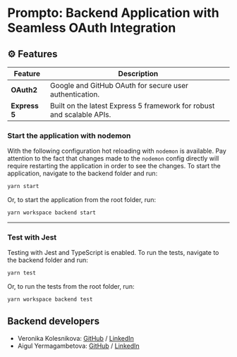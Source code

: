 # Prompto: Backend Application with Seamless OAuth Integration

## ⚙️ Features

| Feature       | Description                                                           |
| ------------- | --------------------------------------------------------------------- |
| **OAuth2**    | Google and GitHub OAuth for secure user authentication.               |
| **Express 5** | Built on the latest Express 5 framework for robust and scalable APIs. |

### Start the application with nodemon

With the following configuration hot reloading with `nodemon` is available. Pay attention to the fact that changes made to the `nodemon` config directly will require restarting the application in order to see the changes.
To start the application, navigate to the backend folder and run:

```bash
yarn start
```

Or, to start the application from the root folder, run:

```bash
yarn workspace backend start
```

---

### Test with Jest

Testing with Jest and TypeScript is enabled.
To run the tests, navigate to the backend folder and run:

```bash
yarn test
```

Or, to run the tests from the root folder, run:

```bash
yarn workspace backend test
```

## Backend developers

- Veronika Kolesnikova: [GitHub](https://github.com/kweeuhree) / [LinkedIn](https://www.linkedin.com/in/vekolesnikova)
- Aigul Yermagambetova: [GitHub](https://github.com/aigul-ermak) / [LinkedIn](https://www.linkedin.com/in/aigul-ermak/)
